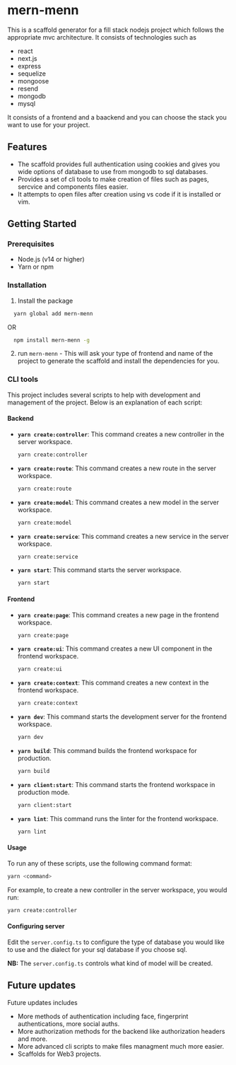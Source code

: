 # mern-menn
This is a scaffold generator for a fill stack nodejs project which follows the appropriate mvc architecture. It consists of technologies such as 
- react
- next.js
- express
- sequelize
- mongoose
- resend
- mongodb
- mysql

It consists of a frontend and a baackend and you can choose the stack you want to use for your project.

## Features

- The scaffold provides full authentication using cookies and gives you wide options of database to use from mongodb to sql databases.
- Provides a set of cli tools to make creation of files such as pages, sercvice and components files easier.
- It attempts to open files after creation using vs code if it is installed or vim. 

## Getting Started

### Prerequisites

- Node.js (v14 or higher)
- Yarn or npm

### Installation
1. Install the package
  ```sh
    yarn global add mern-menn
  ```
  OR
  ```sh
    npm install mern-menn -g
  ```
2. run `mern-menn` - This will ask your type of frontend and name of the project to generate the scaffold and install the dependencies for you.

### CLI tools

This project includes several scripts to help with development and management of the project. Below is an explanation of each script:

#### Backend

- **`yarn create:controller`**: This command creates a new controller in the server workspace.
    ```sh
    yarn create:controller
    ```

- **`yarn create:route`**: This command creates a new route in the server workspace.
    ```sh
    yarn create:route
    ```

- **`yarn create:model`**: This command creates a new model in the server workspace.
    ```sh
    yarn create:model
    ```

- **`yarn create:service`**: This command creates a new service in the server workspace.
    ```sh
    yarn create:service
    ```

- **`yarn start`**: This command starts the server workspace.
    ```sh
    yarn start
    ```

#### Frontend

- **`yarn create:page`**: This command creates a new page in the frontend workspace.
    ```sh
    yarn create:page
    ```

- **`yarn create:ui`**: This command creates a new UI component in the frontend workspace.
    ```sh
    yarn create:ui
    ```

- **`yarn create:context`**: This command creates a new context in the frontend workspace.
    ```sh
    yarn create:context
    ```

- **`yarn dev`**: This command starts the development server for the frontend workspace.
    ```sh
    yarn dev
    ```

- **`yarn build`**: This command builds the frontend workspace for production.
    ```sh
    yarn build
    ```

- **`yarn client:start`**: This command starts the frontend workspace in production mode.
    ```sh
    yarn client:start
    ```

- **`yarn lint`**: This command runs the linter for the frontend workspace.
    ```sh
    yarn lint
    ```

#### Usage

To run any of these scripts, use the following command format:
```sh
yarn <command>
```
For example, to create a new controller in the server workspace, you would run:

```sh
yarn create:controller
```

#### Configuring server
Edit the `server.config.ts` to configure the type of database you would like to use and the dialect for your sql database if you choose sql.

**NB:** The `server.config.ts` controls what kind of model will be created.

## Future updates
Future updates includes
- More methods of authentication including face, fingerprint authentications, more social auths.
- More authorization methods for the backend like authorization headers and more.
- More advanced cli scripts to make files managment much more easier.
- Scaffolds for Web3 projects.

